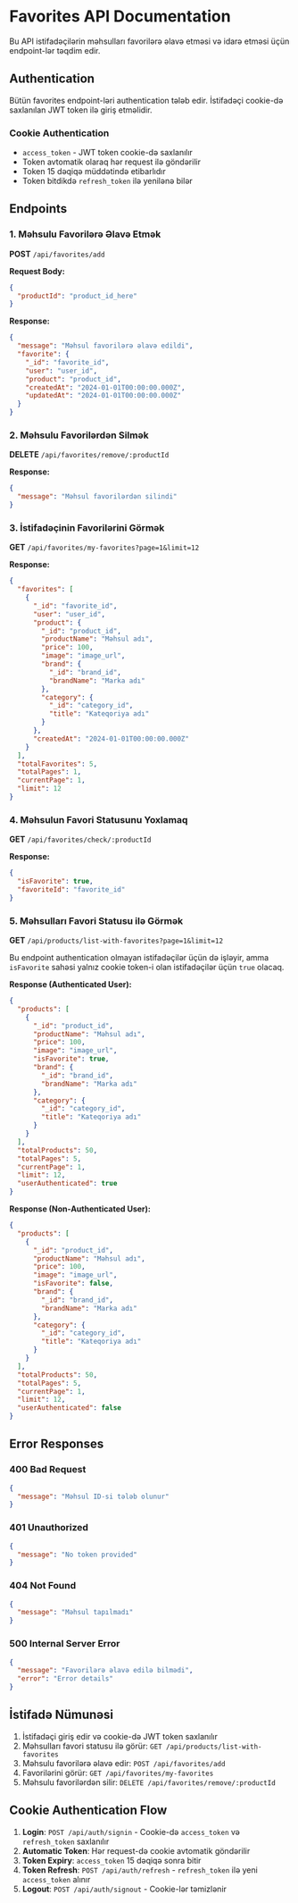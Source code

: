 # Favorites API Documentation

Bu API istifadəçilərin məhsulları favorilərə əlavə etməsi və idarə etməsi üçün endpoint-lər təqdim edir.

## Authentication

Bütün favorites endpoint-ləri authentication tələb edir. İstifadəçi cookie-də saxlanılan JWT token ilə giriş etməlidir.

### Cookie Authentication
- `access_token` - JWT token cookie-də saxlanılır
- Token avtomatik olaraq hər request ilə göndərilir
- Token 15 dəqiqə müddətində etibarlıdır
- Token bitdikdə `refresh_token` ilə yenilənə bilər

## Endpoints

### 1. Məhsulu Favorilərə Əlavə Etmək

**POST** `/api/favorites/add`

**Request Body:**
```json
{
  "productId": "product_id_here"
}
```

**Response:**
```json
{
  "message": "Məhsul favorilərə əlavə edildi",
  "favorite": {
    "_id": "favorite_id",
    "user": "user_id",
    "product": "product_id",
    "createdAt": "2024-01-01T00:00:00.000Z",
    "updatedAt": "2024-01-01T00:00:00.000Z"
  }
}
```

### 2. Məhsulu Favorilərdən Silmək

**DELETE** `/api/favorites/remove/:productId`

**Response:**
```json
{
  "message": "Məhsul favorilərdən silindi"
}
```

### 3. İstifadəçinin Favorilərini Görmək

**GET** `/api/favorites/my-favorites?page=1&limit=12`

**Response:**
```json
{
  "favorites": [
    {
      "_id": "favorite_id",
      "user": "user_id",
      "product": {
        "_id": "product_id",
        "productName": "Məhsul adı",
        "price": 100,
        "image": "image_url",
        "brand": {
          "_id": "brand_id",
          "brandName": "Marka adı"
        },
        "category": {
          "_id": "category_id",
          "title": "Kateqoriya adı"
        }
      },
      "createdAt": "2024-01-01T00:00:00.000Z"
    }
  ],
  "totalFavorites": 5,
  "totalPages": 1,
  "currentPage": 1,
  "limit": 12
}
```

### 4. Məhsulun Favori Statusunu Yoxlamaq

**GET** `/api/favorites/check/:productId`

**Response:**
```json
{
  "isFavorite": true,
  "favoriteId": "favorite_id"
}
```

### 5. Məhsulları Favori Statusu ilə Görmək

**GET** `/api/products/list-with-favorites?page=1&limit=12`

Bu endpoint authentication olmayan istifadəçilər üçün də işləyir, amma `isFavorite` sahəsi yalnız cookie token-i olan istifadəçilər üçün `true` olacaq.

**Response (Authenticated User):**
```json
{
  "products": [
    {
      "_id": "product_id",
      "productName": "Məhsul adı",
      "price": 100,
      "image": "image_url",
      "isFavorite": true,
      "brand": {
        "_id": "brand_id",
        "brandName": "Marka adı"
      },
      "category": {
        "_id": "category_id",
        "title": "Kateqoriya adı"
      }
    }
  ],
  "totalProducts": 50,
  "totalPages": 5,
  "currentPage": 1,
  "limit": 12,
  "userAuthenticated": true
}
```

**Response (Non-Authenticated User):**
```json
{
  "products": [
    {
      "_id": "product_id",
      "productName": "Məhsul adı",
      "price": 100,
      "image": "image_url",
      "isFavorite": false,
      "brand": {
        "_id": "brand_id",
        "brandName": "Marka adı"
      },
      "category": {
        "_id": "category_id",
        "title": "Kateqoriya adı"
      }
    }
  ],
  "totalProducts": 50,
  "totalPages": 5,
  "currentPage": 1,
  "limit": 12,
  "userAuthenticated": false
}
```

## Error Responses

### 400 Bad Request
```json
{
  "message": "Məhsul ID-si tələb olunur"
}
```

### 401 Unauthorized
```json
{
  "message": "No token provided"
}
```

### 404 Not Found
```json
{
  "message": "Məhsul tapılmadı"
}
```

### 500 Internal Server Error
```json
{
  "message": "Favorilərə əlavə edilə bilmədi",
  "error": "Error details"
}
```

## İstifadə Nümunəsi

1. İstifadəçi giriş edir və cookie-də JWT token saxlanılır
2. Məhsulları favori statusu ilə görür: `GET /api/products/list-with-favorites`
3. Məhsulu favorilərə əlavə edir: `POST /api/favorites/add`
4. Favorilərini görür: `GET /api/favorites/my-favorites`
5. Məhsulu favorilərdən silir: `DELETE /api/favorites/remove/:productId`

## Cookie Authentication Flow

1. **Login**: `POST /api/auth/signin` - Cookie-də `access_token` və `refresh_token` saxlanılır
2. **Automatic Token**: Hər request-də cookie avtomatik göndərilir
3. **Token Expiry**: `access_token` 15 dəqiqə sonra bitir
4. **Token Refresh**: `POST /api/auth/refresh` - `refresh_token` ilə yeni `access_token` alınır
5. **Logout**: `POST /api/auth/signout` - Cookie-lər təmizlənir
